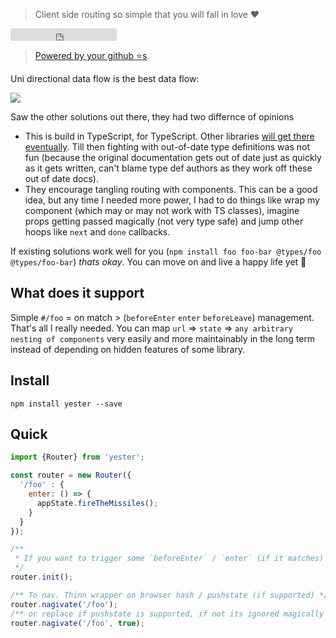 > Client side routing so simple that you will fall in love ❤️

<iframe src="https://ghbtns.com/github-btn.html?user=basarat&repo=yester&type=star&count=true" frameborder="0" scrolling="0" width="170px" height="20px"></iframe>

> [Powered by your github ⭐s](https://github.com/basarat/yester/stargazers).

Uni directional data flow is the best data flow: 

![](https://raw.githubusercontent.com/basarat/yester/master/docs/uni-directional.png)

Saw the other solutions out there, they had two differnce of opinions

* This is build in TypeScript, for TypeScript. Other libraries [will get there eventually](http://staltz.com/all-js-libraries-should-be-authored-in-typescript.html). Till then fighting with out-of-date type definitions was not fun (because the original documentation gets out of date just as quickly as it gets written, can't blame type def authors as they work off these out of date docs).
* They encourage tangling routing with components. This can be a good idea, but any time I needed more power, I had to do things like wrap my component (which may or may not work with TS classes), imagine props getting passed magically (not very type safe) and jump other hoops like `next` and `done` callbacks.

If existing solutions work well for you (`npm install foo foo-bar @types/foo @types/foo-bar`) *thats okay*. You can move on and live a happy life yet 🌹

## What does it support

Simple `#/foo` = on match > (`beforeEnter` `enter` `beforeLeave`) management. That's all I really needed. You can map `url` => `state` => `any arbitrary nesting of components` very easily and more maintainably in the long term instead of depending on hidden features of some library.

## Install 

```
npm install yester --save
```

## Quick 

```js
import {Router} from 'yester';

const router = new Router({
  '/foo' : {
    enter: () => {
      appState.fireTheMissiles();
    }
  }
});

/** 
 * If you want to trigger some `beforeEnter` / `enter` (if it matches)
 */
router.init();

/** To nav. Thinn wrapper on browser hash / pushstate (if supported) */
router.nagivate('/foo');
/** or replace if pushstate is supported, if not its ignored magically */
router.nagivate('/foo', true);
```

